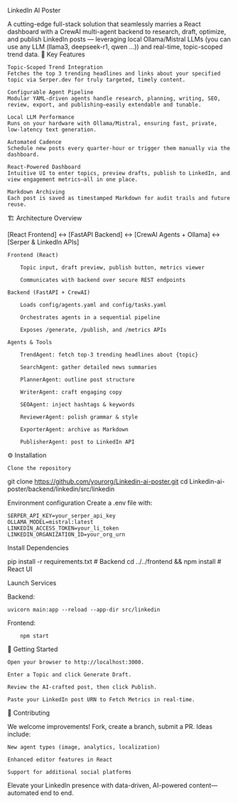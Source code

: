 LinkedIn AI Poster

A cutting-edge full-stack solution that seamlessly marries a React dashboard with a CrewAI multi-agent backend to research, draft, optimize, and publish LinkedIn posts — leveraging local Ollama/Mistral LLMs (you can use any LLM (llama3, deepseek-r1, qwen ...)) and real-time, topic-scoped trend data.
🚀 Key Features

    Topic-Scoped Trend Integration
    Fetches the top 3 trending headlines and links about your specified topic via Serper.dev for truly targeted, timely content.

    Configurable Agent Pipeline
    Modular YAML-driven agents handle research, planning, writing, SEO, review, export, and publishing—easily extendable and tunable.

    Local LLM Performance
    Runs on your hardware with Ollama/Mistral, ensuring fast, private, low-latency text generation.

    Automated Cadence
    Schedule new posts every quarter-hour or trigger them manually via the dashboard.

    React-Powered Dashboard
    Intuitive UI to enter topics, preview drafts, publish to LinkedIn, and view engagement metrics—all in one place.

    Markdown Archiving
    Each post is saved as timestamped Markdown for audit trails and future reuse.

🏗️ Architecture Overview

[React Frontend]  ↔  [FastAPI Backend]  ↔  [CrewAI Agents + Ollama]  ↔  [Serper & LinkedIn APIs]

    Frontend (React)

        Topic input, draft preview, publish button, metrics viewer

        Communicates with backend over secure REST endpoints

    Backend (FastAPI + CrewAI)

        Loads config/agents.yaml and config/tasks.yaml

        Orchestrates agents in a sequential pipeline

        Exposes /generate, /publish, and /metrics APIs

    Agents & Tools

        TrendAgent: fetch top-3 trending headlines about {topic}

        SearchAgent: gather detailed news summaries

        PlannerAgent: outline post structure

        WriterAgent: craft engaging copy

        SEOAgent: inject hashtags & keywords

        ReviewerAgent: polish grammar & style

        ExporterAgent: archive as Markdown

        PublisherAgent: post to LinkedIn API

⚙️ Installation

    Clone the repository

git clone https://github.com/yourorg/Linkedin-ai-poster.git
cd Linkedin-ai-poster/backend/linkedin/src/linkedin

Environment configuration
Create a .env file with:

    SERPER_API_KEY=your_serper_api_key
    OLLAMA_MODEL=mistral:latest
    LINKEDIN_ACCESS_TOKEN=your_li_token
    LINKEDIN_ORGANIZATION_ID=your_org_urn

Install Dependencies

pip install -r requirements.txt   # Backend
cd ../../frontend && npm install  # React UI

Launch Services

Backend:

    uvicorn main:app --reload --app-dir src/linkedin

Frontend:

        npm start

🚀 Getting Started

    Open your browser to http://localhost:3000.

    Enter a Topic and click Generate Draft.

    Review the AI-crafted post, then click Publish.

    Paste your LinkedIn post URN to Fetch Metrics in real-time.

🤝 Contributing

We welcome improvements! Fork, create a branch, submit a PR. Ideas include:

    New agent types (image, analytics, localization)

    Enhanced editor features in React

    Support for additional social platforms

Elevate your LinkedIn presence with data-driven, AI-powered content—automated end to end.
